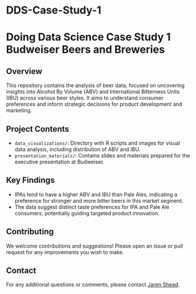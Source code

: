 # DDS-Case-Study-1

# Doing Data Science Case Study 1 Budweiser Beers and Breweries 

## Overview
This repository contains the analysis of beer data, focused on uncovering insights into Alcohol By Volume (ABV) and International Bitterness Units (IBU) across various beer styles. It aims to understand consumer preferences and inform strategic decisions for product development and marketing.

## Project Contents
- `data_visualizations/`: Directory with R scripts and images for visual data analysis, including distribution of ABV and IBU.
- `presentation_materials/`: Contains slides and materials prepared for the executive presentation at Budweiser.

## Key Findings
- IPAs tend to have a higher ABV and IBU than Pale Ales, indicating a preference for stronger and more bitter beers in this market segment.
- The data suggest distinct taste preferences for IPA and Pale Ale consumers, potentially guiding targeted product innovation.

## Contributing
We welcome contributions and suggestions! Please open an issue or pull request for any improvements you wish to make.

## Contact
For any additional questions or comments, please contact [Jaren Shead](jshead@smu.edu).


